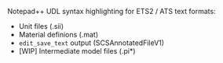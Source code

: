 Notepad++ UDL syntax highlighting for ETS2 / ATS text formats:

* Unit files (.sii)
* Material definions (.mat)
* `edit_save_text` output (SCSAnnotatedFileV1)
* [WIP] Intermediate model files (.pi*)
